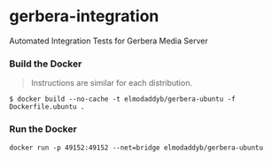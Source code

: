 # gerbera-integration
Automated Integration Tests for Gerbera Media Server

### Build the Docker

> Instructions are similar for each distribution.

```
$ docker build --no-cache -t elmodaddyb/gerbera-ubuntu -f Dockerfile.ubuntu .
```

### Run the Docker

```
docker run -p 49152:49152 --net=bridge elmodaddyb/gerbera-ubuntu
```

